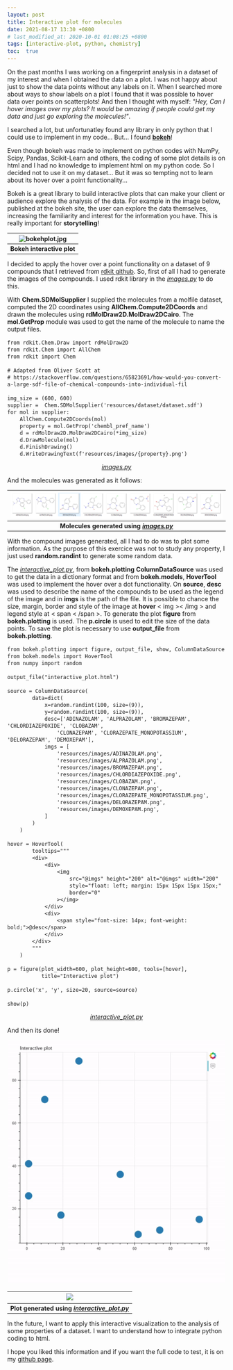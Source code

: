 ```yaml
---
layout: post
title: Interactive plot for molecules
date: 2021-08-17 13:30 +0800
# last_modified_at: 2020-10-01 01:08:25 +0800
tags: [interactive-plot, python, chemistry]
toc:  true
---
```


On the past months I was working on a fingerprint analysis in a dataset of my interest and when I obtained the data on a plot. I was not happy about
just to show the data points without any labels on it. When I searched more about ways to show labels on a plot I found that it was possible to hover data over points on scatterplots! And then I thought with myself: *"Hey, Can I hover images over my plots? It would be amazing if people could get my data and just go exploring the molecules!"*.

I searched a lot, but unfortunatley found any library in only python that I could use to implement in my code... But... I found **[bokeh](https://bokeh.org/)**!

Even though bokeh was made to implement on python codes with NumPy, Scipy, Pandas, Scikit-Learn and others, the coding of some plot details is on html and I had no knowledge to implement html on my python code. So I decided not to use it on my dataset... But it was so tempting not to learn about its hover over a point functionality... 

Bokeh is a great library to build interactive plots that can make your client or audience explore the analysis of the data. For example in the image below, published at the bokeh site, the user can explore the data themselves, increasing the familiarity and interest for the information you have. This is really important for **storytelling**!

<center> 

| ![bokehplot.jpg](https://bokeh.org/img/apps.gif) |
|:--:|
| <b>Bokeh interactive plot</b>|

</center>


I decided to apply the hover over a point functionality on a dataset of 9 compounds that I retrieved from [rdkit github](https://github.com/rdkit/rdkit/blob/master/Docs/Book/data/bzr.smi). So, first of all I had to generate the images of the compounds. I used rdkit library in the [*images.py*](https://github.com/brendaferrari/interactive_plot/blob/master/images.py) to do this. 

With **Chem.SDMolSupplier** I supplied the molecules from a molfile dataset, computed the 2D coordinates using **AllChem.Compute2DCoords** and drawn the molecules using **rdMolDraw2D.MolDraw2DCairo**. The **mol.GetProp** module was used to get the name of the molecule to name the output files. 

```
from rdkit.Chem.Draw import rdMolDraw2D
from rdkit.Chem import AllChem
from rdkit import Chem

# Adapted from Oliver Scott at
# https://stackoverflow.com/questions/65823691/how-would-you-convert-a-large-sdf-file-of-chemical-compounds-into-individual-fil

img_size = (600, 600)
supplier =  Chem.SDMolSupplier('resources/dataset/dataset.sdf')
for mol in supplier:
    AllChem.Compute2DCoords(mol)
    property = mol.GetProp('chembl_pref_name')
    d = rdMolDraw2D.MolDraw2DCairo(*img_size)
    d.DrawMolecule(mol)
    d.FinishDrawing()
    d.WriteDrawingText(f'resources/images/{property}.png')
```
<center>

[*images.py*](https://github.com/brendaferrari/interactive_plot/blob/master/images.py)

</center>

And the molecules was generated as it follows:

<center> 

| ![molecules-generated.jpg](interactive-plot-for-molecules/interactive-plot.png) |
|:--:|
| <b>Molecules generated using *[*images.py*](https://github.com/brendaferrari/interactive_plot/blob/master/images.py)*</b>|

</center>

With the compound images generated, all I had to do was to plot some information. As the purpose of this exercice was not to study any property, I just used **random.randint** to generate some random data. 

The [*interactive_plot.py*](https://github.com/brendaferrari/interactive_plot/blob/master/interactive_plot.py), from **bokeh.plotting** **ColumnDataSource** was used to get the data in a dictionary format and from **bokeh.models**, **HoverTool** was used to implement the hover over a dot functionality. On **source**, **desc** was used to describe the name of the compounds to be used as the legend of the image and in **imgs** is the path of the file. It is possible to chance the size, margin, border and style of the image at **hover** < img >< /img > and legend style at < span < /span >. To generate the plot **figure** from **bokeh.plotting** is used. The **p.circle** is used to edit the size of the data points. To save the plot is necessary to use **output_file** from **bokeh.plotting**.


```
from bokeh.plotting import figure, output_file, show, ColumnDataSource
from bokeh.models import HoverTool
from numpy import random

output_file("interactive_plot.html")

source = ColumnDataSource(
        data=dict(
            x=random.randint(100, size=(9)),
            y=random.randint(100, size=(9)),
            desc=['ADINAZOLAM', 'ALPRAZOLAM', 'BROMAZEPAM', 'CHLORDIAZEPOXIDE', 'CLOBAZAM', 
                'CLONAZEPAM', 'CLORAZEPATE_MONOPOTASSIUM', 'DELORAZEPAM', 'DEMOXEPAM'],
            imgs = [
                'resources/images/ADINAZOLAM.png',
                'resources/images/ALPRAZOLAM.png',
                'resources/images/BROMAZEPAM.png',
                'resources/images/CHLORDIAZEPOXIDE.png',
                'resources/images/CLOBAZAM.png',
                'resources/images/CLONAZEPAM.png',
                'resources/images/CLORAZEPATE_MONOPOTASSIUM.png',
                'resources/images/DELORAZEPAM.png',
                'resources/images/DEMOXEPAM.png',
            ]
        )
    )

hover = HoverTool(
        tooltips="""
        <div>
            <div>
                <img
                    src="@imgs" height="200" alt="@imgs" width="200"
                    style="float: left; margin: 15px 15px 15px 15px;"
                    border="0"
                ></img>
            </div>
            <div>
                <span style="font-size: 14px; font-weight: bold;">@desc</span>
            </div>
        </div>
        """
    )

p = figure(plot_width=600, plot_height=600, tools=[hover],
           title="Interactive plot")

p.circle('x', 'y', size=20, source=source)

show(p)
```

<center>

[*interactive_plot.py*](https://github.com/brendaferrari/interactive_plot/blob/master/interactive_plot.py)

</center>

And then its done!

<center>

<img src="interactive-plot-for-molecules/interactive_plot.gif" width="500">

</center>

<center>

| ![](interactive-plot-for-molecules/interactive-plot.gif) |
|:--:|
| <b>Plot generated using [*interactive_plot.py*](https://github.com/brendaferrari/interactive_plot/blob/master/interactive_plot.py)</b>|

</center>

In the future, I want to apply this interactive visualization to the analysis of some properties of a dataset. I want to understand how to integrate python coding to html.

I hope you liked this information and if you want the full code to test, it is on my [github page](https://github.com/brendaferrari/interactive_plot).

